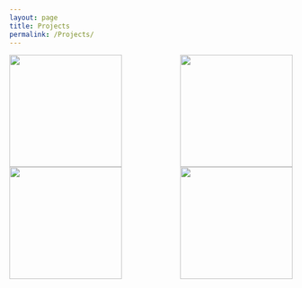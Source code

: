 ```yaml
---
layout: page
title: Projects
permalink: /Projects/
---
```



<img align="left" width="200" height="200" src="{{ site.url }}{{ site.baseurl }}/docs/assets/timeline.jpg" class="img-responsive" />

<img align="right" width="200" height="200" src="{{ site.url }}{{ site.baseurl }}/docs/assets/macropru.jpg" class="img-responsive" />

<img align="right" width="200" height="200" src="{{ site.url }}{{ site.baseurl }}/docs/assets/draft.png" class="img-responsive" />

<img align="left" width="200" height="200" src="{{ site.url }}{{ site.baseurl }}/docs/assets/impl.png" class="img-responsive" />
